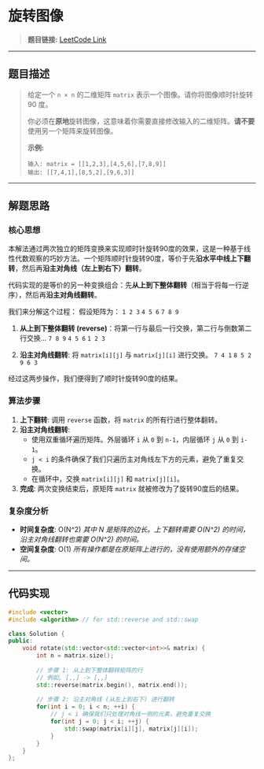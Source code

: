 # 旋转图像

> **题目链接:** [LeetCode Link](https://leetcode.cn/problems/rotate-image/)

---

## 题目描述

> 给定一个 `n × n` 的二维矩阵 `matrix` 表示一个图像。请你将图像顺时针旋转 90 度。
>
> 你必须在**原地**旋转图像，这意味着你需要直接修改输入的二维矩阵。**请不要**使用另一个矩阵来旋转图像。
>
> **示例:**
> ```
> 输入: matrix = [[1,2,3],[4,5,6],[7,8,9]]
> 输出: [[7,4,1],[8,5,2],[9,6,3]]
> ```

---

## 解题思路

### 核心思想
本解法通过两次独立的矩阵变换来实现顺时针旋转90度的效果，这是一种基于线性代数观察的巧妙方法。一个矩阵顺时针旋转90度，等价于先**沿水平中线上下翻转**，然后再**沿主对角线（左上到右下）翻转**。

代码实现的是等价的另一种变换组合：先**从上到下整体翻转**（相当于将每一行逆序），然后再**沿主对角线翻转**。

我们来分解这个过程：
假设矩阵为：
`1 2 3`
`4 5 6`
`7 8 9`

1.  **从上到下整体翻转 (reverse)**：将第一行与最后一行交换，第二行与倒数第二行交换...
    `7 8 9`
    `4 5 6`
    `1 2 3`

2.  **沿主对角线翻转**: 将 `matrix[i][j]` 与 `matrix[j][i]` 进行交换。
    `7 4 1`
    `8 5 2`
    `9 6 3`

经过这两步操作，我们便得到了顺时针旋转90度的结果。

### 算法步骤
1.  **上下翻转**: 调用 `reverse` 函数，将 `matrix` 的所有行进行整体翻转。
2.  **沿主对角线翻转**:
    *   使用双重循环遍历矩阵。外层循环 `i` 从 `0` 到 `n-1`，内层循环 `j` 从 `0` 到 `i-1`。
    *   `j < i` 的条件确保了我们只遍历主对角线左下方的元素，避免了重复交换。
    *   在循环中，交换 `matrix[i][j]` 和 `matrix[j][i]`。
3.  **完成**: 两次变换结束后，原矩阵 `matrix` 就被修改为了旋转90度后的结果。

### 复杂度分析
- **时间复杂度**: O(N^2)
  *其中 N 是矩阵的边长。上下翻转需要 O(N^2) 的时间，沿主对角线翻转也需要 O(N^2) 的时间。*
- **空间复杂度**: O(1)
  *所有操作都是在原矩阵上进行的，没有使用额外的存储空间。*

---

## 代码实现

```cpp
#include <vector>
#include <algorithm> // for std::reverse and std::swap

class Solution {
public:
    void rotate(std::vector<std::vector<int>>& matrix) {
        int n = matrix.size();
        
        // 步骤 1: 从上到下整体翻转矩阵的行
        // 例如, [,,] -> [,,]
        std::reverse(matrix.begin(), matrix.end());
        
        // 步骤 2: 沿主对角线 (从左上到右下) 进行翻转
        for(int i = 0; i < n; ++i) {
            // j < i 确保我们只处理对角线一侧的元素，避免重复交换
            for(int j = 0; j < i; ++j) {
                std::swap(matrix[i][j], matrix[j][i]);
            }
        }
    }
};
```